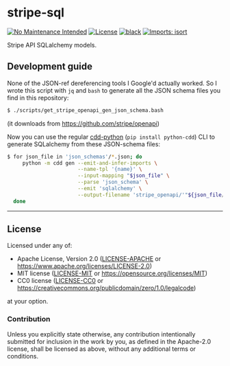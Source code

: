 stripe-sql
==========
[![No Maintenance Intended](http://unmaintained.tech/badge.svg)](http://unmaintained.tech)
[![License](https://img.shields.io/badge/license-Apache--2.0%20OR%20MIT%20OR%20CC0-blue.svg)](https://opensource.org/licenses/Apache-2.0)
[![black](https://img.shields.io/badge/code%20style-black-000000.svg)](https://github.com/psf/black)
[![Imports: isort](https://img.shields.io/badge/%20imports-isort-%231674b1?style=flat&labelColor=ef8336)](https://pycqa.github.io/isort)

Stripe API SQLalchemy models.

## Development guide

None of the JSON-ref dereferencing tools I Google'd actually worked. So I wrote this script with `jq` and `bash` to generate all the JSON schema files you find in this repository:

```sh
$ ./scripts/get_stripe_openapi_gen_json_schema.bash
```

(it downloads from https://github.com/stripe/openapi)

Now you can use the regular [cdd-python](https://github.com/offscale/cdd-python) (`pip install python-cdd`) CLI to generate SQLalchemy from these JSON-schema files:
```sh
$ for json_file in 'json_schemas'/*.json; do
     python -m cdd gen --emit-and-infer-imports \
                       --name-tpl '{name}' \
                       --input-mapping "$json_file" \
                       --parse 'json_schema' \
                       --emit 'sqlalchemy' \
                       --output-filename 'stripe_openapi/'"${json_file//+(*\/|.*)}"'.py'
  done
```

---

## License

Licensed under any of:

- Apache License, Version 2.0 ([LICENSE-APACHE](LICENSE-APACHE) or <https://www.apache.org/licenses/LICENSE-2.0>)
- MIT license ([LICENSE-MIT](LICENSE-MIT) or <https://opensource.org/licenses/MIT>)
- CC0 license ([LICENSE-CC0](LICENSE-CC0) or <https://creativecommons.org/publicdomain/zero/1.0/legalcode>)

at your option.

### Contribution

Unless you explicitly state otherwise, any contribution intentionally submitted
for inclusion in the work by you, as defined in the Apache-2.0 license, shall be
licensed as above, without any additional terms or conditions.
